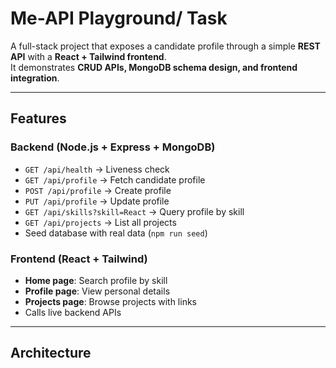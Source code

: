 #  Me-API Playground/ Task

A full-stack project that exposes a candidate profile through a simple **REST API** with a **React + Tailwind frontend**.  
It demonstrates **CRUD APIs, MongoDB schema design, and frontend integration**.

---

##  Features

### Backend (Node.js + Express + MongoDB)
- `GET /api/health` → Liveness check
- `GET /api/profile` → Fetch candidate profile
- `POST /api/profile` → Create profile
- `PUT /api/profile` → Update profile
- `GET /api/skills?skill=React` → Query profile by skill
- `GET /api/projects` → List all projects
- Seed database with real data (`npm run seed`)

### Frontend (React + Tailwind)
- **Home page**: Search profile by skill
- **Profile page**: View personal details
- **Projects page**: Browse projects with links
- Calls live backend APIs

---

##  Architecture

